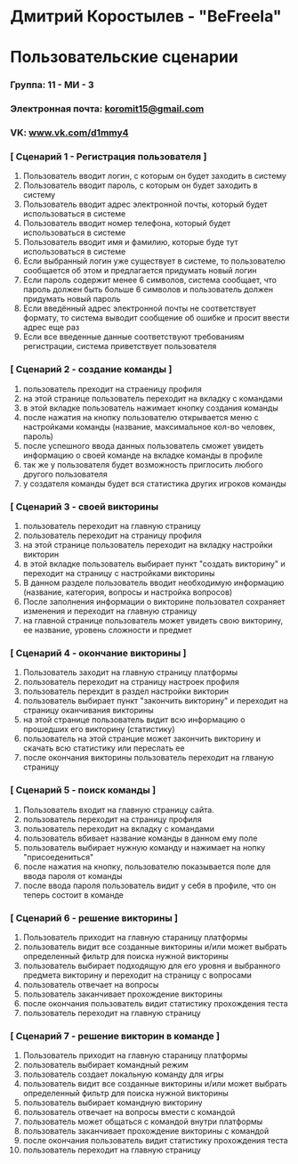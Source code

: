 # Дмитрий Коростылев - "BeFreela"
# Пользовательские сценарии

### Группа: 11 - МИ - 3
### Электронная почта: koromit15@gmail.com
### VK: www.vk.com/d1mmy4


### [ Сценарий 1 - Регистрация пользователя ]

1. Пользователь вводит логин, с которым он будет заходить в систему
2. Пользователь вводит пароль, с которым он будет заходить в систему
3. Пользователь вводит адрес электронной почты, который будет использоваться в системе
4. Пользователь вводит номер телефона, который будет использоваться в системе
5. Пользователь вводит имя и фамилию, которые буде тут использоваться в системе
6. Если выбранный логин уже существует в системе, то пользователю сообщается об этом и предлагается придумать новый логин
7. Если пароль содержит менее 6 символов, система сообщает, что пароль должен быть больше 6 символов и пользователь должен придумать новый пароль
8. Если введённый адрес электронной почты не соответствует формату, то система выводит сообщение об ошибке и просит ввести адрес еще раз
9. Если все введенные данные соответствуют требованиям регистрации, система приветствует пользователя

### [ Сценарий 2 - создание команды ]

1. пользователь преходит на страеницу профиля
2. на этой странице пользователь переходит на вкладку с командами
3. в этой вкладке пользователь нажимает кнопку создания команды
4. после нажатия на кнопку пользователю открывается меню с настройками команды (название, максимальное кол-во человек, пароль)
5. после успешного ввода данных пользователь сможет увидеть информацию о своей команде на вкладке команды в профиле
6. так же у пользователя будет возможность приглосить любого другого пользователя
7. у создателя команды будет вся статистика других игроков команды

### [ Сценарий 3 - своей викторины

1. пользователь переходит на главную страницу
2. пользователь переходит на страницу профиля
3. на этой странице пользователь переходит на вкладку настройки викторин
4. в этой вкладке пользователь выбирает пункт "создать викторину" и переходит на страницу с настройками викторины
5. В данном разделе пользователь вводит необходимую информацию (название, категория, вопросы и настройка вопросов)
6. После заполнения информации о викторине пользовател сохраняет изменения и переходит на главную страницу
7. на главной странице пользователь может увидеть свою викторину, ее название, уровень сложности и предмет

### [ Сценарий 4 - окончание викторины ]

1. Пользователь заходит на главную страницу платформы
2. пользователь переходит на страницу настроек профиля
3. пользователь перехдит в раздел настройки викторин
4. пользователь выбирает пункт "закончить викторину" и переходит на страницу оканчивания викторины
5. на этой странице пользователь видит всю информацию о прошедших его викторину (статистику)
6. пользователь на этой странцие может закончить викторину и скачать всю статистику или переслать ее
7. после окончания викторины пользователь переходит на глваную страницу

### [ Сценарий 5 - поиск команды ]

1. Пользователь входит на главную страницу сайта. 
2. пользователь переходит на страницу профиля
3. пользователь переходит на вкладку с командами
4. пользователь вбивает название команды в данном ему поле
5. пользователь выбирает нужную команду и нажимает на нопку "присоедениться"
6. после нажатия на кнопку, пользователю показывается поле для ввода пароля от команды
7. после ввода пароля пользователь видит у себя в профиле, что он теперь состоит в команде

### [ Сценарий 6 - решение викторины ]

1. Пользователь приходит на главную стараницу платформы
2. пользователь видит все созданные викторины и/или может выбрать определенный фильтр для поиска нужной викторины
3. пользователь выбирает подходящую для его уровня и выбранного предмета викторину и переходит на страницу с вопросами
4. пользователь отвечает на вопросы
5. пользователь заканчивает прохождение викторины
6. после окончания пользователь видит статистику прохождения теста
7. пользователь переходит на главную страницу



### [ Сценарий 7 - решение викторин в команде ]

1. Пользователь приходит на главную стараницу платформы
2. пользователь выбирает командный режим
3. пользователь создает локальную команду для игры
4. пользователь видит все созданные викторины и/или может выбрать определенный фильтр для поиска нужной викторины
5. пользователь выбирает командную викторину
6. пользователь отвечает на вопросы вмести с командой
7. пользователь может общаться с командой внутри платформы
8. пользователь заканчивает прохождение викторины с командой
9. после окончания пользователь видит статистику прохождения теста
10. пользователь переходит на главную страницу

